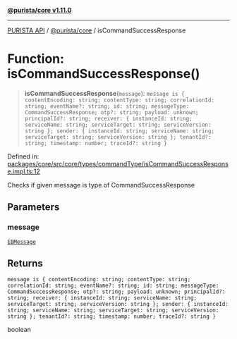 [**@purista/core v1.11.0**](../README.md)

***

[PURISTA API](../../../packages.md) / [@purista/core](../README.md) / isCommandSuccessResponse

# Function: isCommandSuccessResponse()

> **isCommandSuccessResponse**(`message`): `message is { contentEncoding: string; contentType: string; correlationId: string; eventName?: string; id: string; messageType: CommandSuccessResponse; otp?: string; payload: unknown; principalId?: string; receiver: { instanceId: string; serviceName: string; serviceTarget: string; serviceVersion: string }; sender: { instanceId: string; serviceName: string; serviceTarget: string; serviceVersion: string }; tenantId?: string; timestamp: number; traceId?: string }`

Defined in: [packages/core/src/core/types/commandType/isCommandSuccessResponse.impl.ts:12](https://github.com/puristajs/purista/blob/master/packages/core/src/core/types/commandType/isCommandSuccessResponse.impl.ts#L12)

Checks if given message is type of CommandSuccessResponse

## Parameters

### message

[`EBMessage`](../type-aliases/EBMessage.md)

## Returns

`message is { contentEncoding: string; contentType: string; correlationId: string; eventName?: string; id: string; messageType: CommandSuccessResponse; otp?: string; payload: unknown; principalId?: string; receiver: { instanceId: string; serviceName: string; serviceTarget: string; serviceVersion: string }; sender: { instanceId: string; serviceName: string; serviceTarget: string; serviceVersion: string }; tenantId?: string; timestamp: number; traceId?: string }`

boolean
